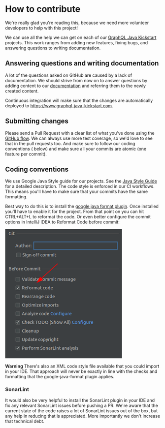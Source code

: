 # How to contribute

We're really glad you're reading this, because we need more volunteer developers to help with this
project!

We can use all the help we can get on each of
our [GraphQL Java Kickstart](https://github.com/graphql-java-kickstart)
projects. This work ranges from adding new features, fixing bugs, and answering questions to writing
documentation.

## Answering questions and writing documentation

A lot of the questions asked on GitHub are caused by a lack of documentation. We should
strive from now on to answer questions by adding content to
our [documentation](https://github.com/graphql-java-kickstart/documentation) and referring them to
the newly created content.

Continuous integration will make sure that the changes are automatically deployed to
https://www.graphql-java-kickstart.com.

## Submitting changes

Please send a Pull Request with a clear list of what you've done using the
[GitHub flow](https://guides.github.com/introduction/flow/). We can always use more test coverage,
so we'd love to see that in the pull requests too. And make sure to follow our coding conventions (
below) and make sure all your commits are atomic
(one feature per commit).

## Coding conventions

We use Google Java Style guide for our projects. See the
[Java Style Guide](https://google.github.io/styleguide/javaguide.html) for a detailed description.
The code style is enforced in our CI workflows. This means you'll have to make sure that your
commits have the same formatting.

Best way to do this is to install the
[google java format plugin](https://plugins.jetbrains.com/plugin/8527-google-java-format). Once
installed you'll have to enable it for the project. From that point on you can hit CTRL+ALT+L to
reformat the code. Or even better configure the commit options in IntelliJ IDEA to Reformat Code
before commit:

![screenshot-reformat-code-before-commit.png](screenshot-reformat-code-before-commit.png)

**Warning**
There's also an XML code style file available that you could import in your IDE. That approach will
never be exactly in line with the checks and formatting that the google-java-format plugin applies.

### SonarLint

It would also be very helpful to install the SonarLint plugin in your IDE and fix any relevant
SonarLint issues before pushing a PR. We're aware that the current state of the code raises a lot of
SonarLint issues out of the box, but any help in reducing that is appreciated. More importantly we
don't increase that technical debt.
